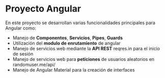 # Proyecto Angular

En este proyecto se desarrollan varias funcionalidades principales para Angular como: 

<ul>
  <li>Manejo de <strong>Componentes</strong>, <strong>Servicios</strong>, <strong>Pipes</strong>, <strong>Guards</strong></li>
  <li>Utilización del <strong>modulo de enrutamiento</strong> de angular</li>
  <li>Manejo de servicios web mediante la <strong>API REST</strong> reqres.in para el inicio de sesión</li>
  <li>Manejo de servicios web para <strong>peticiones</strong> de usuarios aleatorios en randomuser.me/api/</li>
  <li>Manejo de Angular Material para la creación de interfaces</li>
</ul>
